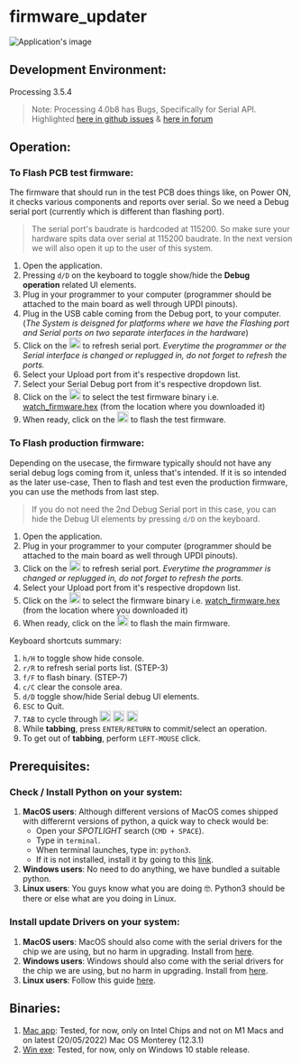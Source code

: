 # firmware_updater
![Application's image](https://user-images.githubusercontent.com/4619862/170832939-77a36578-2408-404f-851e-49456c3cf101.png)

## Development Environment:
Processing 3.5.4
> Note: Processing 4.0b8 has Bugs, Specifically for Serial API. Highlighted [here in github issues](https://github.com/processing/processing4/issues/490) & [here in forum](https://discourse.processing.org/t/serial-list-on-linux-doesnt-seem-to-work/37075)

## Operation:
### To Flash PCB test firmware:
The firmware that should run in the test PCB does things like, on Power ON, it checks various components and reports over serial.
So we need a Debug serial port (currently which is different than flashing port). 
> The serial port's baudrate is hardcoded at 115200. So make sure your hardware spits data over serial at 115200 baudrate. In the next version we will also open it up to the user of this system. 
1. Open the application. 
2. Pressing `d/D` on the keyboard to toggle show/hide the __Debug operation__ related UI elements.  
3. Plug in your programmer to your computer (programmer should be attached to the main board as well through UPDI pinouts).
4. Plug in the USB cable coming from the Debug port, to your computer. (_The System is deisgned for platforms where we have the Flashing port and Serial ports on two separate interfaces in the hardware_)
5. Click on the <img src="https://raw.githubusercontent.com/FortAwesome/Font-Awesome/5.x/svgs/solid/sync-alt.svg" width="20" height="20"> to refresh serial port. _Everytime the programmer or the Serial interface is changed or replugged in, do not forget to refresh the ports._
6. Select your Upload port from it's respective dropdown list.
7. Select your Serial Debug port from it's respective dropdown list. 
8. Click on the <img src="https://raw.githubusercontent.com/FortAwesome/Font-Awesome/5.x/svgs/solid/file.svg" width="20" height="20"> to select the test firmware binary i.e. [watch_firmware.hex](https://watchfirmware.s3.ap-northeast-1.amazonaws.com/watch_firmware.hex) (from the location where you downloaded it)
9. When ready, click on the <img src="https://raw.githubusercontent.com/FortAwesome/Font-Awesome/5.x/svgs/solid/arrow-right.svg" width="20" height="20"> to flash the test firmware. 

### To Flash production firmware:
Depending on the usecase, the firmware typically should not have any serial debug logs coming from it, unless that's intended. If it is so intended as the later use-case, Then to flash and test even the production firmware, you can use the methods from last step. 
> If you do not need the 2nd Debug Serial port in this case, you can hide the Debug UI elements by pressing `d/D` on the keyboard. 
1. Open the application. 
2. Plug in your programmer to your computer (programmer should be attached to the main board as well through UPDI pinouts). 
3. Click on the <img src="https://raw.githubusercontent.com/FortAwesome/Font-Awesome/5.x/svgs/solid/sync-alt.svg" width="20" height="20"> to refresh serial port. _Everytime the programmer is changed or replugged in, do not forget to refresh the ports._ 
5.  Select your Upload port from it's respective dropdown list.
6. Click on the <img src="https://raw.githubusercontent.com/FortAwesome/Font-Awesome/5.x/svgs/solid/file.svg" width="20" height="20"> to select the firmware binary i.e. [watch_firmware.hex](https://watchfirmware.s3.ap-northeast-1.amazonaws.com/watch_firmware.hex) (from the location where you downloaded it)
7. When ready, click on the <img src="https://raw.githubusercontent.com/FortAwesome/Font-Awesome/5.x/svgs/solid/arrow-right.svg" width="20" height="20"> to flash the main firmware. 

Keyboard shortcuts summary: 
1. `h/H` to toggle show hide console.
2. `r/R` to refresh serial ports list. (STEP-3)
3. `f/F` to flash binary. (STEP-7)
4. `c/C` clear the console area. 
5. `d/D` toggle show/hide Serial debug UI elements. 
6. `ESC` to Quit.
7. `TAB` to cycle through <img src="https://raw.githubusercontent.com/FortAwesome/Font-Awesome/5.x/svgs/solid/sync-alt.svg" width="20" height="20"> <img src="https://raw.githubusercontent.com/FortAwesome/Font-Awesome/5.x/svgs/solid/file.svg" width="20" height="20"> <img src="https://raw.githubusercontent.com/FortAwesome/Font-Awesome/5.x/svgs/solid/arrow-right.svg" width="20" height="20">
8. While __tabbing__, press `ENTER/RETURN` to commit/select an operation. 
9. To get out of __tabbing__, perform `LEFT-MOUSE` click.


## Prerequisites:
### Check / Install Python on your system:
1. __MacOS users__: Although different versions of MacOS comes shipped with differernt versions of python, a quick way to check would be: 
   - Open your _SPOTLIGHT_ search (`CMD + SPACE`).
   - Type in `terminal`.
   - When terminal launches, type in: `python3`. 
   - If it is not installed, install it by going to this [link](https://www.python.org/downloads/macos/).
2. __Windows users__: No need to do anything, we have bundled a suitable python. 
3. __Linux users__: You guys know what you are doing 🤓. Python3 should be there or else what are you doing in Linux.   

### Install update Drivers on your system:
1. __MacOS users__: MacOS should also come with the serial drivers for the chip we are using, but no harm in upgrading. Install from [here](https://github.com/devATdbsutdio/firmware_updater/blob/main/tools/drivers/CH34XSER_MAC.zip). 
2. __Windows users__: Windows should also come with the serial drivers for the chip we are using, but no harm in upgrading. Install from [here](https://github.com/devATdbsutdio/firmware_updater/blob/main/tools/drivers/CH34XSER_WIN.zip).
3. __Linux users__: Follow this guide [here](https://gist.github.com/dattasaurabh82/082d13fd61c0d06c7a358c5e605ce4fd). 


## Binaries: 
1. [Mac app](https://github.com/devATdbsutdio/firmware_updater/releases/download/v1.0.0b/macos-x86_64.zip): Tested, for now, only on Intel Chips and not on M1 Macs and on latest (20/05/2022)  Mac OS Monterey (12.3.1)
2. [Win exe](https://github.com/devATdbsutdio/firmware_updater/releases/download/v1.0.0b/windows-amd64.zip): Tested, for now, only on Windows 10 stable release.
